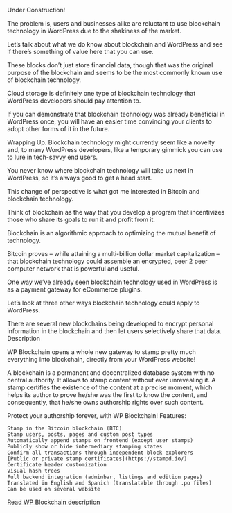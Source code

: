 

Under Construction!

The problem is, users and businesses alike are reluctant to use blockchain technology in WordPress due to the shakiness of the market.

Let’s talk about what we do know about blockchain and WordPress and see if there’s something of value here that you can use.

These blocks don’t just store financial data, though that was the original purpose of the blockchain and seems to be the most commonly known use of blockchain technology.

Cloud storage is definitely one type of blockchain technology that WordPress developers should pay attention to.

If you can demonstrate that blockchain technology was already beneficial in WordPress once, you will have an easier time convincing your clients to adopt other forms of it in the future.

Wrapping Up. Blockchain technology might currently seem like a novelty and, to many WordPress developers, like a temporary gimmick you can use to lure in tech-savvy end users.

You never know where blockchain technology will take us next in WordPress, so it’s always good to get a head start.

 

 

This change of perspective is what got me interested in Bitcoin and blockchain technology.

Think of blockchain as the way that you develop a program that incentivizes those who share its goals to run it and profit from it.

Blockchain is an algorithmic approach to optimizing the mutual benefit of technology.

Bitcoin proves – while attaining a multi-billion dollar market capitalization – that blockchain technology could assemble an encrypted, peer 2 peer computer network that is powerful and useful.

One way we’ve already seen blockchain technology used in WordPress is as a payment gateway for eCommerce plugins.

Let’s look at three other ways blockchain technology could apply to WordPress.

There are several new blockchains being developed to encrypt personal information in the blockchain and then let users selectively share that data.
Description

WP Blockchain opens a whole new gateway to stamp pretty much everything into blockchain, directly from your WordPress website!

A blockchain is a permanent and decentralized database system with no central authority. It allows to stamp content without ever unrevealing it. A stamp certifies the existence of the content at a precise moment, which helps its author to prove he/she was the first to know the content, and consequently, that he/she owns authorship rights over such content.

Protect your authorship forever, with WP Blockchain!
Features:

    Stamp in the Bitcoin blockchain (BTC)
    Stamp users, posts, pages and custom post types
    Automatically append stamps on frontend (except user stamps)
    Publicly show or hide intermediary stamping states
    Confirm all transactions through independent block explorers
    [Public or private stamp certificates](https://stampd.io/)
    Certificate header customization
    Visual hash trees
    Full backend integration (adminbar, listings and edition pages)
    Translated in English and Spanich (translatable through .po files)
    Can be used on several website

[Read WP Blockchain description](https://wordpress.org/plugins/wp-blockchain/)
